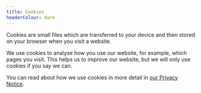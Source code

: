 ```yaml
---
title: Cookies
headerColour: dark
---
```


Cookies are small files which are transferred to your device and then stored on your browser when you visit a website.

We use cookies to analyse how you use our website, for example, which pages you visit. This helps us to improve our website, but we will only use cookies if you say we can.

You can read about how we use cookies in more detail in [our Privacy Notice](/privacy-notice/#cookies).
